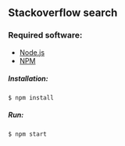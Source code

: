 ## Stackoverflow search

### Required software:
- [Node.js](https://nodejs.org/en/ "Node.js")
- [NPM](https://www.npmjs.com/ "NPM")

##### Installation:
`$ npm install`
##### Run:
`$ npm start`

